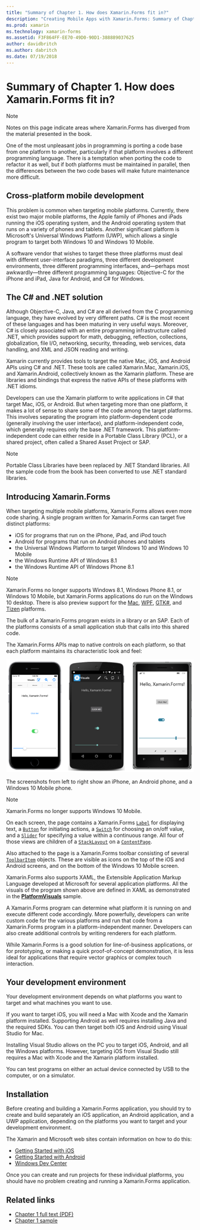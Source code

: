 ```yaml
---
title: "Summary of Chapter 1. How does Xamarin.Forms fit in?"
description: "Creating Mobile Apps with Xamarin.Forms: Summary of Chapter 1. How does Xamarin.Forms fit in?"
ms.prod: xamarin
ms.technology: xamarin-forms
ms.assetid: F3F864FF-EE70-49D0-90D1-388889037625
author: davidbritch
ms.author: dabritch
ms.date: 07/19/2018
---
```


# Summary of Chapter 1. How does Xamarin.Forms fit in?

> [!NOTE] 
> Notes on this page indicate areas where Xamarin.Forms has diverged from the material presented in the book.

One of the most unpleasant jobs in programming is porting a code base from one platform to another, particularly if that platform involves a different programming language. There is a temptation when porting the code to refactor it as well, but if both platforms must be maintained in parallel, then the differences between the two code bases will make future maintenance more difficult.

## Cross-platform mobile development

This problem is common when targeting mobile platforms. Currently, there exist two major mobile platforms, the Apple family of iPhones and iPads running the iOS operating system, and the Android operating system that runs on a variety of phones and tablets. Another significant platform is Microsoft's Universal Windows Platform (UWP), which allows a single program to target both Windows 10 and Windows 10 Mobile.

A software vendor that wishes to target these three platforms must deal with different user-interface paradigms, three different development environments, three different programming interfaces, and&mdash;perhaps most awkwardly&mdash;three different programming languages: Objective-C for the iPhone and iPad, Java for Android, and C# for Windows.

## The C# and .NET solution

Although Objective-C, Java, and C# are all derived from the C programming language, they have evolved by very different paths. C# is the most recent of these languages and has been maturing in very useful ways. Moreover, C# is closely associated with an entire programming infrastructure called .NET, which provides support for math, debugging, reflection, collections, globalization, file I/O, networking, security, threading, web services, data handling, and XML and JSON reading and writing.

Xamarin currently provides tools to target the native Mac, iOS, and Android APIs using C# and .NET. These tools are called Xamarin.Mac, Xamarin.iOS, and Xamarin.Android, collectively known as the Xamarin platform. These are libraries and bindings that express the native APIs of these platforms with .NET idioms.

Developers can use the Xamarin platform to write applications in C# that target Mac, iOS, or Android. But when targeting more than one platform, it makes a lot of sense to share some of the code among the target platforms. This involves separating the program into platform-dependent code (generally involving the user interface), and platform-independent code, which generally requires only the base .NET framework. This platform-independent code can either reside in a Portable Class Library (PCL), or a shared project, often called a Shared Asset Project or SAP.

> [!NOTE] 
> Portable Class Libraries have been replaced by .NET Standard libraries. All the sample code from the book has been converted to use .NET standard libraries.

## Introducing Xamarin.Forms

When targeting multiple mobile platforms, Xamarin.Forms allows even more code sharing. A single program written for Xamarin.Forms can target five distinct platforms:

- iOS for programs that run on the iPhone, iPad, and iPod touch
- Android for programs that run on Android phones and tablets
- the Universal Windows Platform to target Windows 10 and Windows 10 Mobile
- the Windows Runtime API of Windows 8.1
- the Windows Runtime API of Windows Phone 8.1

> [!NOTE] 
> Xamarin.Forms no longer supports Windows 8.1, Windows Phone 8.1, or Windows 10 Mobile, but Xamarin.Forms applications do run on the Windows 10 desktop. There is also preview support for the [Mac](~/xamarin-forms/platform/mac.md), [WPF](~/xamarin-forms/platform/wpf.md), [GTK#](~/xamarin-forms/platform/gtk.md), and [Tizen](/xamarin-forms/platform/tizen.md) platforms.

The bulk of a Xamarin.Forms program exists in a library or an SAP. Each of the platforms consists of a small application stub that calls into this shared code. 

The Xamarin.Forms APIs map to native controls on each platform, so that each platform maintains its characteristic look and feel:

[![Triple screenshot of platform visuals sharing](images/ch01fg03-small.png "Xamarin.Forms Controls on Each Platform")](images/ch01fg03-large.png#lightbox "Xamarin.Forms Controls on Each Platform")

The screenshots from left to right show an iPhone, an Android phone, and a Windows 10 Mobile phone. 

> [!NOTE] 
> Xamarin.Forms no longer supports Windows 10 Mobile.

On each screen, the page contains a Xamarin.Forms [`Label`](xref:Xamarin.Forms.Label) for displaying text, a [`Button`](xref:Xamarin.Forms.Button) for initiating actions, a [`Switch`](xref:Xamarin.Forms.Switch) for choosing an on/off value, and a [`Slider`](xref:Xamarin.Forms.Slider) for specifying a value within a continuous range. All four of those views are children of a [`StackLayout`](xref:Xamarin.Forms.StackLayout) on a [`ContentPage`](xref:Xamarin.Forms.ContentPage).

Also attached to the page is a Xamarin.Forms toolbar consisting of several [`ToolbarItem`](xref:Xamarin.Forms.ToolbarItem) objects. These are visible as icons on the top of the iOS and Android screens, and on the bottom of the Windows 10 Mobile screen.

Xamarin.Forms also supports XAML, the Extensible Application Markup Language developed at Microsoft for several application platforms. All the visuals of the program shown above are defined in XAML as demonstrated in the [**PlatformVisuals**](https://github.com/xamarin/xamarin-forms-book-samples/tree/master/Chapter01/PlatformVisuals) sample.

A Xamarin.Forms program can determine what platform it is running on and execute different code accordingly. More powerfully, developers can write custom code for the various platforms and run that code from a Xamarin.Forms program in a platform-independent manner. Developers can also create additional controls by writing renderers for each platform.

While Xamarin.Forms is a good solution for line-of-business applications, or for prototyping, or making a quick proof-of-concept demonstration, it is less ideal for applications that require vector graphics or complex touch interaction.

## Your development environment

Your development environment depends on what platforms you want to target and what machines you want to use.

If you want to target iOS, you will need a Mac with Xcode and the Xamarin platform installed. Supporting Android as well requires installing Java and the required SDKs. You can then target both iOS and Android using Visual Studio for Mac.

Installing Visual Studio allows on the PC you to target iOS, Android, and all the Windows platforms. However, targeting iOS from Visual Studio still requires a Mac with Xcode and the Xamarin platform installed.

You can test programs on either an actual device connected by USB to the computer, or on a simulator.

## Installation

Before creating and building a Xamarin.Forms application, you should try to create and build separately an iOS application, an Android application, and a UWP application, depending on the platforms you want to target and your development environment.

The Xamarin and Microsoft web sites contain information on how to do this:

- [Getting Started with iOS](~/ios/get-started/index.md)
- [Getting Started with Android](~/android/get-started/index.md)
- [Windows Dev Center](http://dev.windows.com)

Once you can create and run projects for these individual platforms, you should have no problem creating and running a Xamarin.Forms application.

## Related links

- [Chapter 1 full text (PDF)](https://download.xamarin.com/developer/xamarin-forms-book/XamarinFormsBook-Ch01-Apr2016.pdf)
- [Chapter 1 sample](https://github.com/xamarin/xamarin-forms-book-samples/tree/master/Chapter01)
